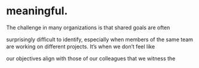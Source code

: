 # meaningful.

The challenge in many organizations is that shared goals are often

surprisingly diﬃcult to identify, especially when members of the same team are working on diﬀerent projects. It’s when we don’t feel like

our objectives align with those of our colleagues that we witness the